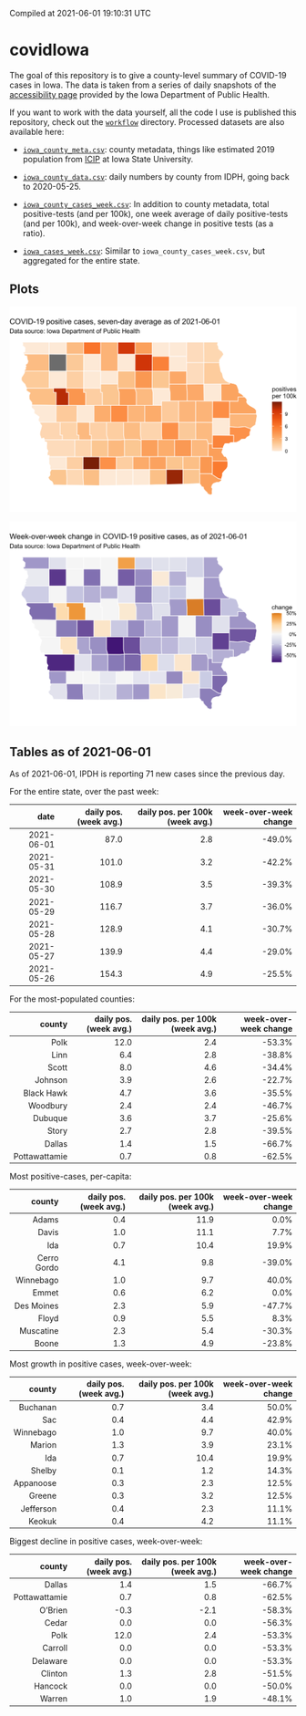 Compiled at 2021-06-01 19:10:31 UTC

<!-- README.md is generated from README.Rmd. Please edit that file -->

# covidIowa

<!-- badges: start -->

<!-- badges: end -->

The goal of this repository is to give a county-level summary of
COVID-19 cases in Iowa. The data is taken from a series of daily
snapshots of the [accessibility
page](https://coronavirus.iowa.gov/pages/access) provided by the Iowa
Department of Public Health.

If you want to work with the data yourself, all the code I use is
published this repository, check out the [`workflow`](workflow)
directory. Processed datasets are also available here:

  - [`iowa_county_meta.csv`](https://raw.githubusercontent.com/ijlyttle/covidIowa/master/workflow/data/99-publish/iowa_county_meta.csv):
    county metadata, things like estimated 2019 population from
    [ICIP](https://www.icip.iastate.edu/tables/population/counties-estimates)
    at Iowa State University.

  - [`iowa_county_data.csv`](https://raw.githubusercontent.com/ijlyttle/covidIowa/master/workflow/data/99-publish/iowa_county_data.csv):
    daily numbers by county from IDPH, going back to 2020-05-25.

  - [`iowa_county_cases_week.csv`](https://raw.githubusercontent.com/ijlyttle/covidIowa/master/workflow/data/99-publish/iowa_county_data.csv):
    In addition to county metadata, total positive-tests (and per 100k),
    one week average of daily positive-tests (and per 100k), and
    week-over-week change in positive tests (as a ratio).

  - [`iowa_cases_week.csv`](https://raw.githubusercontent.com/ijlyttle/covidIowa/master/workflow/data/99-publish/iowa_cases_week.csv):
    Similar to `iowa_county_cases_week.csv`, but aggregated for the
    entire state.

## Plots

![](workflow/data/99-publish/iowa_cases.png)

![](workflow/data/99-publish/iowa_change.png)

## Tables as of 2021-06-01

As of 2021-06-01, IPDH is reporting 71 new cases since the previous day.

For the entire state, over the past week:

|       date | daily pos. (week avg.) | daily pos. per 100k (week avg.) | week-over-week change |
| ---------: | ---------------------: | ------------------------------: | --------------------: |
| 2021-06-01 |                   87.0 |                             2.8 |               \-49.0% |
| 2021-05-31 |                  101.0 |                             3.2 |               \-42.2% |
| 2021-05-30 |                  108.9 |                             3.5 |               \-39.3% |
| 2021-05-29 |                  116.7 |                             3.7 |               \-36.0% |
| 2021-05-28 |                  128.9 |                             4.1 |               \-30.7% |
| 2021-05-27 |                  139.9 |                             4.4 |               \-29.0% |
| 2021-05-26 |                  154.3 |                             4.9 |               \-25.5% |

For the most-populated counties:

|        county | daily pos. (week avg.) | daily pos. per 100k (week avg.) | week-over-week change |
| ------------: | ---------------------: | ------------------------------: | --------------------: |
|          Polk |                   12.0 |                             2.4 |               \-53.3% |
|          Linn |                    6.4 |                             2.8 |               \-38.8% |
|         Scott |                    8.0 |                             4.6 |               \-34.4% |
|       Johnson |                    3.9 |                             2.6 |               \-22.7% |
|    Black Hawk |                    4.7 |                             3.6 |               \-35.5% |
|      Woodbury |                    2.4 |                             2.4 |               \-46.7% |
|       Dubuque |                    3.6 |                             3.7 |               \-25.6% |
|         Story |                    2.7 |                             2.8 |               \-39.5% |
|        Dallas |                    1.4 |                             1.5 |               \-66.7% |
| Pottawattamie |                    0.7 |                             0.8 |               \-62.5% |

Most positive-cases, per-capita:

|      county | daily pos. (week avg.) | daily pos. per 100k (week avg.) | week-over-week change |
| ----------: | ---------------------: | ------------------------------: | --------------------: |
|       Adams |                    0.4 |                            11.9 |                  0.0% |
|       Davis |                    1.0 |                            11.1 |                  7.7% |
|         Ida |                    0.7 |                            10.4 |                 19.9% |
| Cerro Gordo |                    4.1 |                             9.8 |               \-39.0% |
|   Winnebago |                    1.0 |                             9.7 |                 40.0% |
|       Emmet |                    0.6 |                             6.2 |                  0.0% |
|  Des Moines |                    2.3 |                             5.9 |               \-47.7% |
|       Floyd |                    0.9 |                             5.5 |                  8.3% |
|   Muscatine |                    2.3 |                             5.4 |               \-30.3% |
|       Boone |                    1.3 |                             4.9 |               \-23.8% |

Most growth in positive cases, week-over-week:

|    county | daily pos. (week avg.) | daily pos. per 100k (week avg.) | week-over-week change |
| --------: | ---------------------: | ------------------------------: | --------------------: |
|  Buchanan |                    0.7 |                             3.4 |                 50.0% |
|       Sac |                    0.4 |                             4.4 |                 42.9% |
| Winnebago |                    1.0 |                             9.7 |                 40.0% |
|    Marion |                    1.3 |                             3.9 |                 23.1% |
|       Ida |                    0.7 |                            10.4 |                 19.9% |
|    Shelby |                    0.1 |                             1.2 |                 14.3% |
| Appanoose |                    0.3 |                             2.3 |                 12.5% |
|    Greene |                    0.3 |                             3.2 |                 12.5% |
| Jefferson |                    0.4 |                             2.3 |                 11.1% |
|    Keokuk |                    0.4 |                             4.2 |                 11.1% |

Biggest decline in positive cases, week-over-week:

|        county | daily pos. (week avg.) | daily pos. per 100k (week avg.) | week-over-week change |
| ------------: | ---------------------: | ------------------------------: | --------------------: |
|        Dallas |                    1.4 |                             1.5 |               \-66.7% |
| Pottawattamie |                    0.7 |                             0.8 |               \-62.5% |
|       O’Brien |                  \-0.3 |                           \-2.1 |               \-58.3% |
|         Cedar |                    0.0 |                             0.0 |               \-56.3% |
|          Polk |                   12.0 |                             2.4 |               \-53.3% |
|       Carroll |                    0.0 |                             0.0 |               \-53.3% |
|      Delaware |                    0.0 |                             0.0 |               \-53.3% |
|       Clinton |                    1.3 |                             2.8 |               \-51.5% |
|       Hancock |                    0.0 |                             0.0 |               \-50.0% |
|        Warren |                    1.0 |                             1.9 |               \-48.1% |
